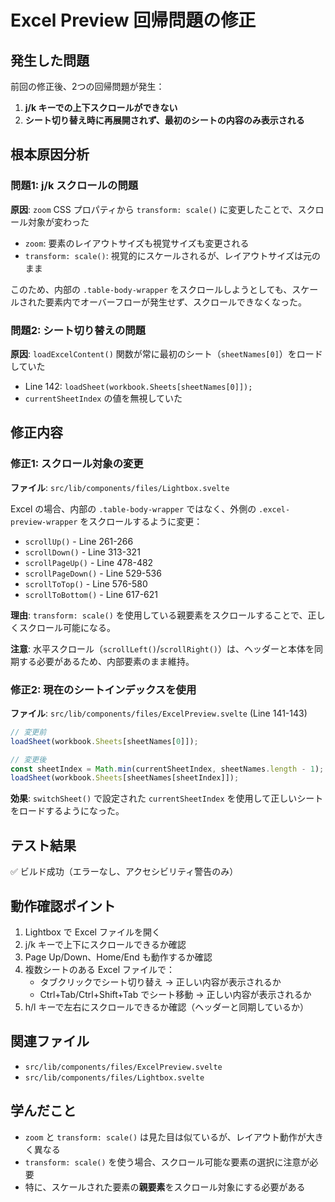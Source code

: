 # Excel Preview 回帰問題の修正

## 発生した問題

前回の修正後、2つの回帰問題が発生：

1. **j/k キーでの上下スクロールができない**
2. **シート切り替え時に再展開されず、最初のシートの内容のみ表示される**

## 根本原因分析

### 問題1: j/k スクロールの問題
**原因**: `zoom` CSS プロパティから `transform: scale()` に変更したことで、スクロール対象が変わった
- `zoom`: 要素のレイアウトサイズも視覚サイズも変更される
- `transform: scale()`: 視覚的にスケールされるが、レイアウトサイズは元のまま

このため、内部の `.table-body-wrapper` をスクロールしようとしても、スケールされた要素内でオーバーフローが発生せず、スクロールできなくなった。

### 問題2: シート切り替えの問題
**原因**: `loadExcelContent()` 関数が常に最初のシート（`sheetNames[0]`）をロードしていた
- Line 142: `loadSheet(workbook.Sheets[sheetNames[0]]);`
- `currentSheetIndex` の値を無視していた

## 修正内容

### 修正1: スクロール対象の変更
**ファイル**: `src/lib/components/files/Lightbox.svelte`

Excel の場合、内部の `.table-body-wrapper` ではなく、外側の `.excel-preview-wrapper` をスクロールするように変更：

- `scrollUp()` - Line 261-266
- `scrollDown()` - Line 313-321
- `scrollPageUp()` - Line 478-482
- `scrollPageDown()` - Line 529-536
- `scrollToTop()` - Line 576-580
- `scrollToBottom()` - Line 617-621

**理由**: `transform: scale()` を使用している親要素をスクロールすることで、正しくスクロール可能になる。

**注意**: 水平スクロール（`scrollLeft()`/`scrollRight()`）は、ヘッダーと本体を同期する必要があるため、内部要素のまま維持。

### 修正2: 現在のシートインデックスを使用
**ファイル**: `src/lib/components/files/ExcelPreview.svelte` (Line 141-143)

```typescript
// 変更前
loadSheet(workbook.Sheets[sheetNames[0]]);

// 変更後
const sheetIndex = Math.min(currentSheetIndex, sheetNames.length - 1);
loadSheet(workbook.Sheets[sheetNames[sheetIndex]]);
```

**効果**: `switchSheet()` で設定された `currentSheetIndex` を使用して正しいシートをロードするようになった。

## テスト結果
✅ ビルド成功（エラーなし、アクセシビリティ警告のみ）

## 動作確認ポイント
1. Lightbox で Excel ファイルを開く
2. j/k キーで上下にスクロールできるか確認
3. Page Up/Down、Home/End も動作するか確認
4. 複数シートのある Excel ファイルで：
   - タブクリックでシート切り替え → 正しい内容が表示されるか
   - Ctrl+Tab/Ctrl+Shift+Tab でシート移動 → 正しい内容が表示されるか
5. h/l キーで左右にスクロールできるか確認（ヘッダーと同期しているか）

## 関連ファイル
- `src/lib/components/files/ExcelPreview.svelte`
- `src/lib/components/files/Lightbox.svelte`

## 学んだこと
- `zoom` と `transform: scale()` は見た目は似ているが、レイアウト動作が大きく異なる
- `transform: scale()` を使う場合、スクロール可能な要素の選択に注意が必要
- 特に、スケールされた要素の**親要素**をスクロール対象にする必要がある
